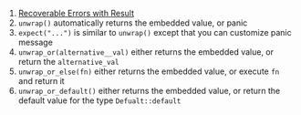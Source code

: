  1. [Recoverable Errors with Result](https://doc.rust-lang.org/book/ch09-02-recoverable-errors-with-result.html)
 2. `unwrap()` automatically returns the embedded value, or panic
 3. `expect("...")` is similar to `unwrap()` except that you can customize panic message
 4. `unwrap_or(alternative__val)` either returns the embedded value, or return the `alternative_val`
 5. `unwrap_or_else(fn)` either returns the embedded value, or execute `fn` and return it
 6. `unwrap_or_default()` either returns the embedded value, or return the default value for the type `Defualt::default`
